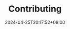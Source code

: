 ---
title: Contributing
titleIcon: fa-solid fa-heart-circle-bolt text-danger fa-beat
date: 2024-04-25T20:17:52+08:00
description: Hugo FixIt is eager for enthusiasm and participation from the open-source community. We need your support.
keywords: 
  - hugo-fixit
  - FixIt
  - Contribution
menu:
  main:
    parent: contributing
---